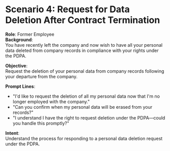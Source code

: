 # Scenario 4: Request for Data Deletion After Contract Termination

**Role**: Former Employee  
**Background**:  
You have recently left the company and now wish to have all your personal data deleted from company records in compliance with your rights under the PDPA.

**Objective**:  
Request the deletion of your personal data from company records following your departure from the company.

**Prompt Lines**:
- "I'd like to request the deletion of all my personal data now that I'm no longer employed with the company."
- "Can you confirm when my personal data will be erased from your records?"
- "I understand I have the right to request deletion under the PDPA—could you handle this promptly?"

**Intent**:  
Understand the process for responding to a personal data deletion request under the PDPA.
